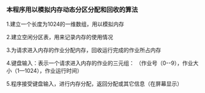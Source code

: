### 本程序用以模拟内存动态分区分配和回收的算法

1.建立一个长度为1024的一维数组，用以模拟内存

2.建立空闲分区表，用来记录内存的使用情况

3.为请求进入内存的作业分配内存，回收运行完成的作业所占内存

4.键盘输入：表示一个请求进入内存的作业的三元组：  （作业号（0--9），作业大小（1—1024），作业运行时间）

5.程序接受键盘输入，进行内存分配，返回分配或其它信息（在屏幕显示）
